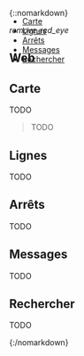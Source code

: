 {::nomarkdown}
<article class="article">
<div class="row">
	<div class="section col s12 m12 l10 bodybox">
		<a class="btn-floating btn-large waves-effect waves-light printButton" onclick="setArticleView()"><i class="material-icons">remove_red_eye</i></a>
		<h1>Web</h1>
		<div id="traveller-web-cat1" class="section scrollspy">
			<h2>Carte</h2>
			<div class="row valign-wrapper">
				<div class="col s12 m12 l12">
					<p>TODO</p>
				</div>
			</div>
			<blockquote>TODO</blockquote>
		</div>
		<div id="traveller-web-cat2" class="section scrollspy">
			<h2>Lignes</h2>
			<p>TODO</p>
		</div>
		<div id="traveller-web-cat3" class="section scrollspy">
			<h2>Arrêts</h2>
			<p>TODO</p>
		</div>
		<div id="traveller-web-cat4" class="section scrollspy">
			<h2>Messages</h2>
			<p>TODO</p>
		</div>
		<div id="traveller-web-cat5" class="section scrollspy">
			<h2>Rechercher</h2>
			<p>TODO</p>
		</div>
	</div>
	<div class="col hide-on-small-only m3 l2 articleNav">
		<ul class="section table-of-contents" style="position: fixed; top: 65px;">
			<li><a href="#traveller-web-cat1">Carte</a></li>
			<li><a href="#traveller-web-cat2">Lignes</a></li>
			<li><a href="#traveller-web-cat3">Arrêts</a></li>
			<li><a href="#traveller-web-cat4">Messages</a></li>
			<li><a href="#traveller-web-cat5">Rechercher</a></li>
		</ul>
	</div>
</div>
</article>
{:/nomarkdown}